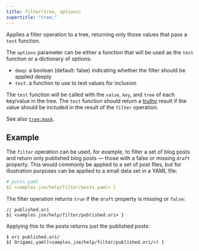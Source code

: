 ```yaml
---
title: filter(tree, options)
supertitle: "tree:"
---
```


Applies a filter operation to a tree, returning only those values that pass a `test` function.

The `options` parameter can be either a function that will be used as the `test` function or a dictionary of options:

- `deep`: a boolean (default: false) indicating whether the filter should be applied deeply
- `test`: a function to use to test values for inclusion

The `test` function will be called with the `value`, `key`, and `tree` of each key/value in the tree. The `test` function should return a [truthy](https://developer.mozilla.org/en-US/docs/Glossary/Truthy) result if the value should be included in the result of the `filter` operation.

See also [`tree:mask`](mask.html).

## Example

The `filter` operation can be used, for example, to filter a set of blog posts and return only published blog posts — those with a false or missing `draft` property. This would commonly be applied to a set of post files, but for illustration purposes can be applied to a small data set in a YAML file:

```yaml
# posts.yaml
${ <samples.jse/help/filter/posts.yaml> }
```

The filter operation returns `true` if the `draft` property is missing or `false`:

```ori
// published.ori
${ <samples.jse/help/filter/published.ori> }
```

Applying this to the posts returns just the published posts:

```console
$ ori published.ori/
${ Origami.yaml(<samples.jse/help/filter/published.ori/>) }
```
